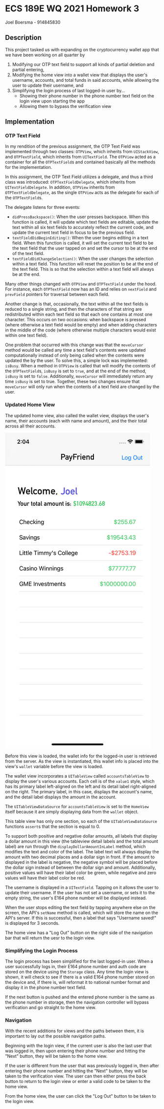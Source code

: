 # ECS 189E WQ 2021 Homework 3
Joel Boersma - 914845830

## Description
This project tasked us with expanding on the cryptocurrency wallet app that we have been working on all quarter by

1. Modifying our OTP text field to support all kinds of partial deletion and partial entering,
2. Modifying the home view into a wallet view that displays the user's username, accounts, and total funds in said accounts, while allowing the user to update their username, and
3. Simplifying the login process of last logged-in user by...
    - Showing their phone number in the phone number text field on the login view upon starting the app
    - Allowing them to bypass the verification view

## Implementation

### OTP Text Field

In my rendition of the previous assignment, the OTP Text Field was implemented through two classes: `OTPView`, which inherits from `UIStackView`, and `OTPTextField`, which inherits from `UITextField`. The `OTPView` acted as a container for all the `OTPTextField`s and contained basically all the methods for the implementation.

In this assignment, the OTP Text Field utilizes a delegate, and thus a third class was introduced: `OTPTextFieldDelegate`, which inherits from `UITextFieldDelegate`. In addition, `OTPView` inherits from `OTPTextFieldDelegate`, as the single `OTPView` acts as the delegate for each of the `OTPTextField`s.

The delegate listens for three events: 

* `didPressBackspace()`: When the user presses backspace. When this function is called, it will update which text fields are editable, update the text within all six text fields to accurately reflect the current code, and update the current text field in focus to be the previous field.
* `textFieldDidBeginEditing()`: When the user begins editing in a text field. When this function is called, it will set the current text field to be the text field that the user tapped on and set the cursor to be at the end of the text field.
* `textFieldDidChangeSelection()`: When the user changes the selection within a text field. This function will reset the position to be at the end of the text field. This is so that the selection within a text field will always be at the end.

Many other things changed with `OTPView` and `OTPTextField` under the hood. For instance, each `OTPTextField` now has an ID and relies on `nextField` and `prevField` pointers for traversal between each field.

Another change is that, occasionally, the text within all the text fields is reduced to a single string, and then the characters of that string are redistributed within each text field so that each one contains at most one character. This occurs on two occasions: when backspace is pressed (where otherwise a text field would be empty) and when adding characters in the middle of the code (where otherwise multiple characters would exist within one text field).

One problem that occurred with this change was that the `moveCursor` method would be called any time a text field's contents were updated computationally instead of only being called when the contents were updated the by the user. To solve this, a simple lock was implemented: `isBusy`. When a method in `OTPView` is called that will modify the contents of the `OTPTextField`s, `isBusy` is set to `true`, and at the end of the method, `isBusy` is set to `false`. Additionally, `moveCursor` will immediately return any time `isBusy` is set to true. Together, these two changes ensure that `moveCursor` will only run when the contents of a text field are changed by the user.

### Updated Home View
The updated home view, also called the wallet view, displays the user's name, their accounts (each with name and amount), and the their total across all their accounts.

![Wallet View](./WalletView.png)

Before this view is loaded, the wallet info for the logged-in user is retrieved from the server. As the view is instantiated, this wallet info is placed into the view's `wallet` variable before the view is loaded.

The wallet view incorporates a `UITableView` called `accountsTableView` to display the user's various accounts. Each cell is of the `value1` style, which has its primary label left-aligned on the left and its detail label right-aligned on the right. The primary label, in this case, displays the account's name, and the detail label displays the amount in the account.

The `UITableViewDataSource` for `accountsTableView` is set to the `HomeView` itself because it are simply displaying data from the `wallet` object.

This table view has only one section, so each of the `UITableViewDataSource` functions `assert`s that the section is equal to 0.

To support both positive and negative dollar amounts, all labels that display a dollar amount in this view (the tableview detail labels and the total amount label) are run through the `displayDollarAmountInLabel` method, which modifies the text and color of the label. The label text will always display the amount with two decimal places and a dollar sign in front. If the amount to displayed in the label is negative, the negative symbol will be placed before the dollar sign instead of between the dollar sign and amount. Additionally, positive values will have their label color be green, while negative and zero values will have their label color be red.

The username is displayed in a `UITextField`. Tapping on it allows the user to update their username. If the user has not set a username, or sets it to the empty string, the user's E164 phone number will be displayed instead.

When the user stops editing the text field by tapping anywhere else on the screen, the API's `setName` method is called, which will store the name on the API's server. If this is successful, then a label that says "Username saved!" is displayed for 3 seconds.

The home view has a "Log Out" button on the right side of the navigation bar that will return the uesr to the login view.

### Simplifying the Login Process

The login process has been simplified for the last logged-in user. When a user successfully logs in, their E164 phone number and auth code are stored on the device using the `Storage` class. Any time the login view is shown, it will check to see if there is a valid E164 phone number stored on the device and, if there is, will reformat it to national number format and display it in the phone number text field.

If the next button is pushed and the entered phone number is the same as the phone number in storage, then the navigation controller will bypass verification and go straight to the home view.

### Navigation

With the recent additions for views and the paths between them, it is important to lay out the possible navigation paths.

Beginning with the login view, if the current user is also the last user that was logged in, then upon entering their phone number and hitting the "Next" button, they will be taken to the home view. 

If the user is different from the user that was previously logged in, then after entering their phone number and hitting the "Next" button, they will be taken to the verification view. The user can then either press the back button to return to the login view or enter a valid code to be taken to the home view.

From the home view, the user can click the "Log Out" button to be taken to the login view.
